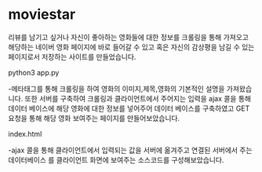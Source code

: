 # moviestar
리뷰를 남기고 싶거나 자신이 좋아하는 영화들에 대한 정보를 크롤링을 통해 가져오고 해당하는 네이버 영화 페이지에
바로 들어갈 수 있고 혹은 자신의 감상평을 남길 수 있는 페이지로서 저장하는 사이트를 만들었습니다.

python3 app.py

-메타태그를 통해 크롤링을 하여 영화의 이미지,제목,영화의 기본적인 설명을 가져왔습니다. 또한 서버를 구축하여
크롤링과 클라이언트에서 주어지는 입력을 ajax 콜을 통해 데이터 베이스에 해당 영화에 대한 정보를 넣어주어
데이터 베이스를 구축하였고 GET요청을 통해 해당 영화 보여주는 페이지를 만들어보았습니다.

index.html

-ajax 콜을 통해 클라이언트에서 입력되는 값을 서버에 옮겨주고 연결된 서버에서 주는 데이터베이스
를 클라이언트 화면에 보여주는 소스코드를 구성해보았습니다.
